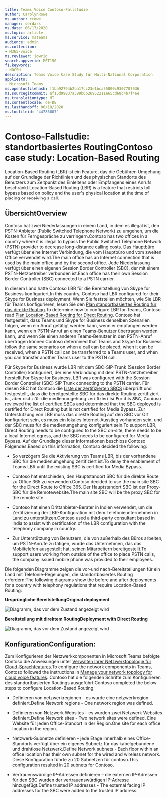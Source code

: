 ```yaml
---
title: Teams Voice Contoso-Fallstudie
author: CarolynRowe
ms.author: crowe
manager: serdars
ms.date: 06/17/2020
ms.topic: article
ms.service: msteams
audience: admin
ms.collection:
- M365-voice
ms.reviewer: jowrig
search.appverid: MET150
f1.keywords:
- NOCSH
description: Teams Voice Case Study für Multi-National Corporation
appliesto:
- Microsoft Teams
ms.openlocfilehash: f1ba92794b2ba17cc23e1bca55800c9307707636
ms.sourcegitcommit: af15d99837a389b6b26952211e65cd68c4b7f46e
ms.translationtype: MT
ms.contentlocale: de-DE
ms.lasthandoff: 06/18/2020
ms.locfileid: "44786007"
---
```

# <a name="contoso-case-study-location-based-routing"></a><span data-ttu-id="fa86d-103">Contoso-Fallstudie: standortbasiertes Routing</span><span class="sxs-lookup"><span data-stu-id="fa86d-103">Contoso case study: Location-Based Routing</span></span>

<span data-ttu-id="fa86d-104">Location-Based Routing (LBR) ist ein Feature, das die Gebühren Umgehung auf der Grundlage der Richtlinien und des physischen Standorts des Benutzers zum Zeitpunkt des Einleitens oder Empfangens eines Anrufs beschränkt.</span><span class="sxs-lookup"><span data-stu-id="fa86d-104">Location-Based Routing (LBR) is a feature that restricts toll bypass based on policy and the user's physical location at the time of placing or receiving a call.</span></span>  

## <a name="overview"></a><span data-ttu-id="fa86d-105">Übersicht</span><span class="sxs-lookup"><span data-stu-id="fa86d-105">Overview</span></span>

<span data-ttu-id="fa86d-106">Contoso hat zwei Niederlassungen in einem Land, in dem es illegal ist, den PSTN-Anbieter (Public Switched Telephone Network) zu umgehen, um die Kosten für Ferngespräche zu verringern.</span><span class="sxs-lookup"><span data-stu-id="fa86d-106">Contoso has two offices in a country where it is illegal to bypass the Public Switched Telephone Network (PSTN) provider to decrease long-distance calling costs.</span></span> <span data-ttu-id="fa86d-107">Das Hauptbüro verfügt über eine Internet Verbindung, die vom Hauptbüro und vom zweiten Office verwendet wird.</span><span class="sxs-lookup"><span data-stu-id="fa86d-107">The main office has an Internet connection that is used by the main office and by the second office.</span></span> <span data-ttu-id="fa86d-108">Jede Niederlassung verfügt über einen eigenen Session Border Controller (SBC), der mit einem PSTN-Netzbetreiber verbunden ist.</span><span class="sxs-lookup"><span data-stu-id="fa86d-108">Each office has their own Session Border Controller (SBC) connected to a PSTN carrier.</span></span>  
 
<span data-ttu-id="fa86d-109">In diesem Land hatte Contoso LBR für die Bereitstellung von Skype for Business konfiguriert.</span><span class="sxs-lookup"><span data-stu-id="fa86d-109">In this country, Contoso had LBR configured for their Skype for Business deployment.</span></span> <span data-ttu-id="fa86d-110">Wenn Sie feststellen möchten, wie Sie LBR für Teams konfigurieren, lesen Sie den [Plan standortbasiertes Routing für das direkte Routing](location-based-routing-plan.md).</span><span class="sxs-lookup"><span data-stu-id="fa86d-110">To determine how to configure LBR for Teams, Contoso read [Plan Location-Based Routing for Direct Routing](location-based-routing-plan.md).</span></span> <span data-ttu-id="fa86d-111">Contoso hat festgestellt, dass Teams und Skype for Business denselben Szenarien folgen, wenn ein Anruf getätigt werden kann, wenn er empfangen werden kann, wenn ein PSTN-Anruf an einen Teams-Benutzer übertragen werden kann, und wenn Sie einen anderen Teams-Benutzer in den PSTN-Anruf übertragen können.</span><span class="sxs-lookup"><span data-stu-id="fa86d-111">Contoso determined that Teams and Skype for Business follow the same scenarios on when a call can be placed, when it can be received, when a PSTN call can be transferred to a Teams user, and when you can transfer another Teams user to the PSTN call.</span></span>  

<span data-ttu-id="fa86d-112">Für Skype for Business wurde LBR mit dem SBC-SIP-Trunk (Session Border Controller) konfiguriert, der eine Verbindung mit dem PSTN-Netzbetreiber herstellt.</span><span class="sxs-lookup"><span data-stu-id="fa86d-112">For Skype for Business, LBR was configured with the Session Border Controller (SBC) SIP Trunk connecting to the PSTN carrier.</span></span> <span data-ttu-id="fa86d-113">Für diesen SBC hat Contoso die [Liste der zertifizierten SBCS](direct-routing-border-controllers.md) überprüft und festgestellt, dass die bereitgestellte SBC für das direkte Routing zertifiziert ist, aber nicht für die medienumgehung zertifiziert ist.</span><span class="sxs-lookup"><span data-stu-id="fa86d-113">For this SBC, Contoso reviewed the [list of certified SBCs](direct-routing-border-controllers.md) and determined that the SBC deployed is certified for Direct Routing but is not certified for Media Bypass.</span></span> <span data-ttu-id="fa86d-114">Zur Unterstützung von LBR muss das direkte Routing auf den SBC vor Ort konfiguriert sein, es muss ein lokales Internet-Ausstieg vorhanden sein, und der SBC muss für die medienumgehung konfiguriert sein.</span><span class="sxs-lookup"><span data-stu-id="fa86d-114">To support LBR, Direct Routing needs to be configured to the SBC on-site, there needs to be a local Internet egress, and the SBC needs to be configured for Media Bypass.</span></span> <span data-ttu-id="fa86d-115">Auf der Grundlage dieser Informationen beschloss Contoso Folgendes:</span><span class="sxs-lookup"><span data-stu-id="fa86d-115">Based on this information, Contoso decided the following:</span></span>

- <span data-ttu-id="fa86d-116">So verzögern Sie die Aktivierung von Teams LBR, bis der vorhandene SBC für die medienumgehung zertifiziert ist.</span><span class="sxs-lookup"><span data-stu-id="fa86d-116">To delay the enablement of Teams LBR until the existing SBC is certified for Media Bypass.</span></span>   

- <span data-ttu-id="fa86d-117">Contoso hat entschieden, den Hauptstandort SBC für die direkte Route zu Office 365 zu verwenden.</span><span class="sxs-lookup"><span data-stu-id="fa86d-117">Contoso decided to use the main site SBC for the Direct Route to Office 365.</span></span>  <span data-ttu-id="fa86d-118">Der Hauptstandort SBC ist der Proxy-SBC für die Remotewebsite.</span><span class="sxs-lookup"><span data-stu-id="fa86d-118">The main site SBC will be the proxy SBC for the remote site.</span></span>  

- <span data-ttu-id="fa86d-119">Contoso hat einen Drittanbieter-Berater in Indien verwendet, um die Zertifizierung der LBR-Konfiguration mit dem Telefonieunternehmen in Land zu unterstützen.</span><span class="sxs-lookup"><span data-stu-id="fa86d-119">Contoso used a third-party consultant based in India to assist with certification of the LBR configuration with the telephony company in country.</span></span>  

- <span data-ttu-id="fa86d-120">Zur Unterstützung von Benutzern, die von außerhalb des Büros arbeiten, um PSTN-Anrufe zu tätigen, wurde das Unternehmen, das das Mobiltelefon ausgestellt hat, seinen Mitarbeitern bereitgestellt.</span><span class="sxs-lookup"><span data-stu-id="fa86d-120">To support users working from outside of the office to place PSTN calls, the company issued mobile phone was provided to their employees.</span></span> 

<span data-ttu-id="fa86d-121">Die folgenden Diagramme zeigen die vor-und nach-Bereitstellungen für ein Land mit Telefonie-Regelungen, die standortbasiertes Routing erfordern:</span><span class="sxs-lookup"><span data-stu-id="fa86d-121">The following diagrams show the before and after deployments for a country with telephony regulations that require Location-Based Routing:</span></span>

<span data-ttu-id="fa86d-122">**Ursprüngliche Bereitstellung**</span><span class="sxs-lookup"><span data-stu-id="fa86d-122">**Original deployment**</span></span>

![Diagramm, das vor dem Zustand angezeigt wird](media/voice-case-study-5.png)

<span data-ttu-id="fa86d-124">**Bereitstellung mit direktem Routing**</span><span class="sxs-lookup"><span data-stu-id="fa86d-124">**Deployment with Direct Routing**</span></span>

![Diagramm, das vor dem Zustand angezeigt wird](media/voice-case-study-6.png)


## <a name="configuration"></a><span data-ttu-id="fa86d-126">Konfiguration</span><span class="sxs-lookup"><span data-stu-id="fa86d-126">Configuration:</span></span> 

<span data-ttu-id="fa86d-127">Zum Konfigurieren der Netzwerkkomponenten in Microsoft Teams befolgte Contoso die Anweisungen unter [Verwalten Ihrer Netzwerktopologie für Cloud-Sprachfeatures](manage-your-network-topology.md).</span><span class="sxs-lookup"><span data-stu-id="fa86d-127">To configure the network components in Teams, Contoso followed the instructions in [Manage your network topology for cloud voice features](manage-your-network-topology.md).</span></span> <span data-ttu-id="fa86d-128">Contoso hat die folgenden Schritte zum Konfigurieren des standortbasierten Routings ausgeführt:</span><span class="sxs-lookup"><span data-stu-id="fa86d-128">Contoso completed the below steps to configure Location-Based Routing:</span></span> 

- <span data-ttu-id="fa86d-129">Definieren von netzwerkregionen – es wurde eine netzwerkregion definiert.</span><span class="sxs-lookup"><span data-stu-id="fa86d-129">Define Network regions -  One network region was defined.</span></span> 

- <span data-ttu-id="fa86d-130">Definieren von Netzwerk Websites – es wurden zwei Netzwerk Websites definiert.</span><span class="sxs-lookup"><span data-stu-id="fa86d-130">Define Network sites - Two network sites were defined.</span></span> <span data-ttu-id="fa86d-131">Eine Website für jeden Office-Standort in der Region.</span><span class="sxs-lookup"><span data-stu-id="fa86d-131">One site for each office location in the region.</span></span>

- <span data-ttu-id="fa86d-132">Netzwerk-Subnetze definieren – jede Etage innerhalb eines Office-Standorts verfügt über ein eigenes Subnetz für das kabelgebundene und drahtlose Netzwerk.</span><span class="sxs-lookup"><span data-stu-id="fa86d-132">Define Network subnets - Each floor within an office location has their own subnet for the wired and wireless network.</span></span> <span data-ttu-id="fa86d-133">Diese Konfiguration führte zu 20 Subnetzen für contoso.</span><span class="sxs-lookup"><span data-stu-id="fa86d-133">This configuration resulted in 20 subnets for Contoso.</span></span> 

- <span data-ttu-id="fa86d-134">Vertrauenswürdige IP-Adressen definieren – die externen IP-Adressen für den SBC wurden der vertrauenswürdigen IP-Adresse hinzugefügt.</span><span class="sxs-lookup"><span data-stu-id="fa86d-134">Define trusted IP addresses - The external facing IP addresses for the SBC were added to the trusted IP address.</span></span>  

